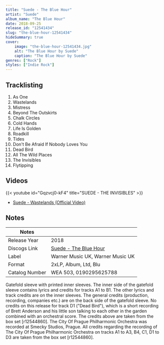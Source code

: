 ```yaml
---
title: "Suede - The Blue Hour"
artist: "Suede"
album_name: "The Blue Hour"
date: 2018-09-25
release_id: "12541434"
slug: "the-blue-hour-12541434"
hideSummary: true
cover:
    image: "the-blue-hour-12541434.jpg"
    alt: "The Blue Hour by Suede"
    caption: "The Blue Hour by Suede"
genres: ["Rock"]
styles: ["Indie Rock"]
---
```


## Tracklisting
1. As One
2. Wastelands
3. Mistress
4. Beyond The Outskirts
5. Chalk Circles
6. Cold Hands
7. Life Is Golden
8. Roadkill
9. Tides
10. Don't Be Afraid If Nobody Loves You
11. Dead Bird
12. All The Wild Places
13. The Invisibles
14. Flytipping

## Videos
{{< youtube id="Gqzvcj0-kF4" title="SUEDE - THE INVISIBLES" >}}
- [Suede - Wastelands (Official Video)](https://www.youtube.com/watch?v=qks__ZNvhiw)


## Notes

| Notes          |             |
| ---------------| ----------- |
| Release Year   | 2018 |
| Discogs Link   | [Suede - The Blue Hour](https://www.discogs.com/release/12541434-Suede-The-Blue-Hour) |
| Label          | Warner Music UK, Warner Music UK |
| Format         | 2xLP, Album, Ltd, Blu |
| Catalog Number | WEA 503, 0190295625788 |

Gatefold sleeve with printed inner sleeves. The inner side of the gatefold sleeve contains lyrics and credits for tracks A1 to B1. The other lyrics and track credits are on the inner sleeves. The general credits (production, recording, companies etc.) are on the back side of the gatefold sleeve.  No credits on this release for track D1 ("Dead Bird"), which is a short recording of Brett Anderson and his little son talking to each other in the garden combined with an orchestral score. The credits above are taken from the box set [r12544860].  The City Of Prague Philharmonic Orchestra was recorded at Smecky Studios, Prague. All credits regarding the recording of The City Of Prague Philharmonic Orchestra on tracks A1 to A3, B4, C1, D1 to D3 are taken from the box set [r12544860].

